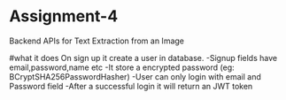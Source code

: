 # Assignment-4
Backend APIs for Text Extraction from an Image

#what it does
On sign up it create a user in database.
   -Signup fields have email,password,name etc
   -It store a encrypted password (eg: BCryptSHA256PasswordHasher)
   -User can only login with email and Password field
   -After a successful login it will return an JWT token
